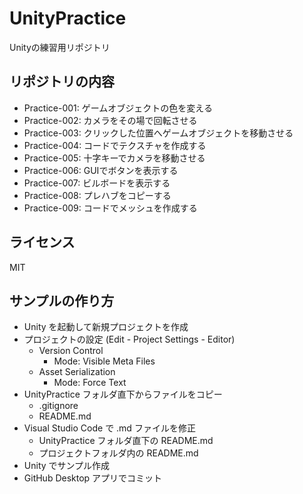 # UnityPractice
Unityの練習用リポジトリ

## リポジトリの内容
- Practice-001: ゲームオブジェクトの色を変える
- Practice-002: カメラをその場で回転させる
- Practice-003: クリックした位置へゲームオブジェクトを移動させる
- Practice-004: コードでテクスチャを作成する
- Practice-005: 十字キーでカメラを移動させる
- Practice-006: GUIでボタンを表示する
- Practice-007: ビルボードを表示する
- Practice-008: プレハブをコピーする
- Practice-009: コードでメッシュを作成する

## ライセンス
MIT

## サンプルの作り方
- Unity を起動して新規プロジェクトを作成
- プロジェクトの設定 (Edit - Project Settings - Editor)
  - Version Control
    - Mode: Visible Meta Files
  - Asset Serialization
    - Mode: Force Text
- UnityPractice フォルダ直下からファイルをコピー
  - .gitignore
  - README.md
- Visual Studio Code で .md ファイルを修正
  - UnityPractice フォルダ直下の README.md
  - プロジェクトフォルダ内の README.md
- Unity でサンプル作成
- GitHub Desktop アプリでコミット
